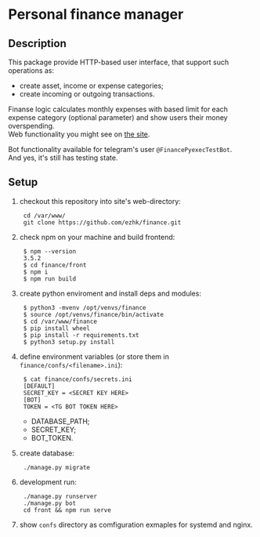 # Personal finance manager

## Description

This package provide HTTP-based user interface, that support such operations as:

- create asset, income or expense categories;
- create incoming or outgoing transactions.

Finanse logic calculates monthly expenses with based limit for each expense category (optional parameter) and show users their money overspending.  
Web functionality you might see on [the site](https://finance.py-exec.ru/).

Bot functionality available for telegram's user `@FinancePyexecTestBot`.  
And yes, it's still has testing state.

## Setup

1. checkout this repository into site's web-directory:

        cd /var/www/
        git clone https://github.com/ezhk/finance.git

2. check npm on your machine and build frontend:

        $ npm --version
        3.5.2
        $ cd finance/front
        $ npm i
        $ npm run build

3. create python enviroment and install deps and modules:

        $ python3 -mvenv /opt/venvs/finance
        $ source /opt/venvs/finance/bin/activate
        $ cd /var/www/finance
        $ pip install wheel
        $ pip install -r requirements.txt
        $ python3 setup.py install

4. define environment variables (or store them in `finance/confs/<filename>.ini`):

        $ cat finance/confs/secrets.ini
        [DEFAULT]
        SECRET_KEY = <SECRET KEY HERE>
        [BOT]
        TOKEN = <TG BOT TOKEN HERE>

    - DATABASE_PATH;
    - SECRET_KEY;
    - BOT_TOKEN.

5. create database:

        ./manage.py migrate

6. development run:

        ./manage.py runserver
        ./manage.py bot
        cd front && npm run serve

7. show `confs` directory as comfiguration exmaples for systemd and nginx.
